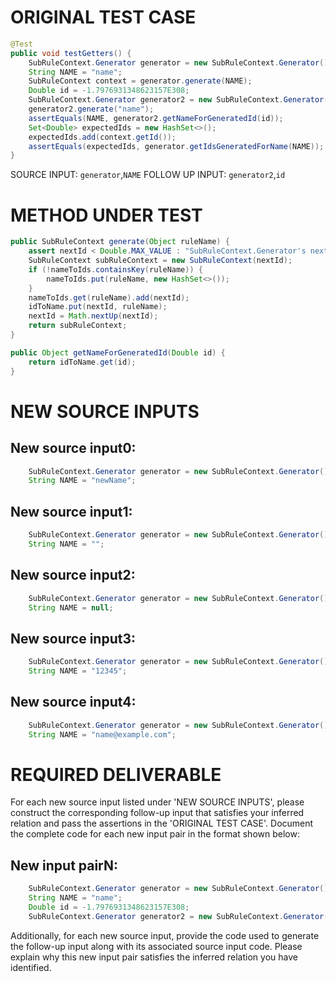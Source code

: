 # ORIGINAL TEST CASE
```java
@Test
public void testGetters() {
    SubRuleContext.Generator generator = new SubRuleContext.Generator();
    String NAME = "name";
    SubRuleContext context = generator.generate(NAME);
    Double id = -1.7976931348623157E308;
    SubRuleContext.Generator generator2 = new SubRuleContext.Generator();
    generator2.generate("name");
    assertEquals(NAME, generator2.getNameForGeneratedId(id));
    Set<Double> expectedIds = new HashSet<>();
    expectedIds.add(context.getId());
    assertEquals(expectedIds, generator.getIdsGeneratedForName(NAME));
}

```
SOURCE INPUT: `generator`,`NAME`
FOLLOW UP INPUT: `generator2`,`id`


# METHOD UNDER TEST
```java
public SubRuleContext generate(Object ruleName) {
    assert nextId < Double.MAX_VALUE : "SubRuleContext.Generator's nextId reached Double.MAX_VALUE - " + "this required the equivalent of calling generate() at 6 billion TPS for 100 years";
    SubRuleContext subRuleContext = new SubRuleContext(nextId);
    if (!nameToIds.containsKey(ruleName)) {
        nameToIds.put(ruleName, new HashSet<>());
    }
    nameToIds.get(ruleName).add(nextId);
    idToName.put(nextId, ruleName);
    nextId = Math.nextUp(nextId);
    return subRuleContext;
}

public Object getNameForGeneratedId(Double id) {
    return idToName.get(id);
}

```


# NEW SOURCE INPUTS
## New source input0:
```java
    SubRuleContext.Generator generator = new SubRuleContext.Generator();
    String NAME = "newName";
```

## New source input1:
```java
    SubRuleContext.Generator generator = new SubRuleContext.Generator();
    String NAME = "";
```

## New source input2:
```java
    SubRuleContext.Generator generator = new SubRuleContext.Generator();
    String NAME = null;
```

## New source input3:
```java
    SubRuleContext.Generator generator = new SubRuleContext.Generator();
    String NAME = "12345";
```

## New source input4:
```java
    SubRuleContext.Generator generator = new SubRuleContext.Generator();
    String NAME = "name@example.com";
```



# REQUIRED DELIVERABLE
For each new source input listed under 'NEW SOURCE INPUTS', please construct the corresponding follow-up input that satisfies your inferred relation and pass the assertions in the 'ORIGINAL TEST CASE'. Document the complete code for each new input pair in the format shown below:
## New input pairN:
```java
    SubRuleContext.Generator generator = new SubRuleContext.Generator();
    String NAME = "name";
    Double id = -1.7976931348623157E308;
    SubRuleContext.Generator generator2 = new SubRuleContext.Generator();
```

Additionally, for each new source input, provide the code used to generate the follow-up input along with its associated source input code. Please explain why this new input pair satisfies the inferred relation you have identified.
